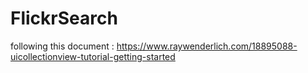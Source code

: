 # FlickrSearch
following this document : https://www.raywenderlich.com/18895088-uicollectionview-tutorial-getting-started
